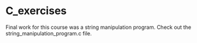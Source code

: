 # C_exercises

Final work for this course was a string manipulation program. Check out the string_manipulation_program.c file.

